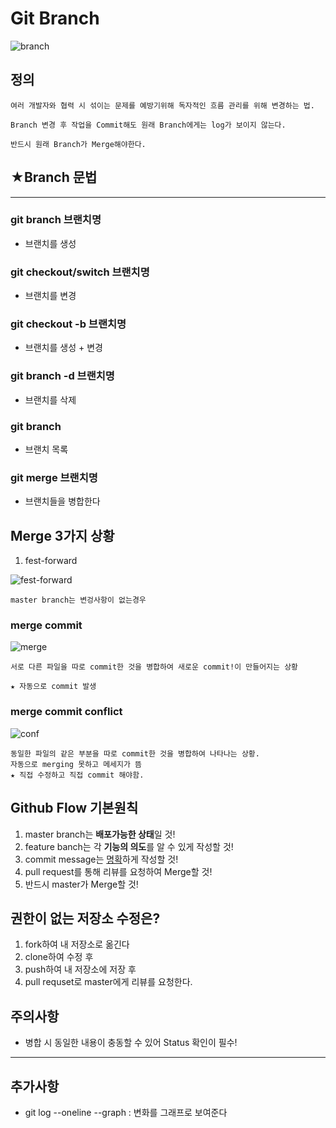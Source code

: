 # Git Branch

![branch](branch.png)

## 정의

```
여러 개발자와 협력 시 섞이는 문제를 예방기위해 독자적인 흐름 관리를 위해 변경하는 법.

Branch 변경 후 작업을 Commit해도 원래 Branch에게는 log가 보이지 않는다.

반드시 원래 Branch가 Merge해야한다.

```

## ★Branch 문법
---
### git branch 브랜치명
* 브랜치를 생성

### git checkout/switch 브랜치명
* 브랜치를 변경

### git checkout -b 브랜치명
* 브랜치를 생성 + 변경
### git branch -d 브랜치명
* 브랜치를 삭제
### git branch
* 브랜치 목록
### git merge 브랜치명
* 브랜치들을 병합한다

## Merge 3가지 상황
1. fest-forward

![fest-forward](forward_.png)
```
master branch는 변겅사항이 없는경우
```

### merge commit
![merge](merge_commit.png)
```
서로 다른 파일을 따로 commit한 것을 병합하여 새로운 commit!이 만들어지는 상황

★ 자동으로 commit 발생
```

### merge commit conflict
![conf](merge_commit_conf.png)
```
동일한 파일의 같은 부분을 따로 commit한 것을 병합하여 나타나는 상황.
자동으로 merging 못하고 메세지가 뜸
★ 직접 수정하고 직접 commit 해야함.
```


## Github Flow 기본원칙
1. master branch는 **배포가능한 상태**일 것!
2. feature banch는 각 **기능의 의도**를 알 수 있게 작성할 것!
3. commit message는 [명확](Good_commit_message)하게 작성할 것!
4. pull request를 통해 리뷰를 요청하여 Merge할 것!
5. 반드시 master가 Merge할 것!

## 권한이 없는 저장소 수정은?

1. fork하여 내 저장소로 옮긴다
2. clone하여 수정 후
3. push하여 내 저장소에 저장 후
4. pull requset로 master에게 리뷰를 요청한다.



## 주의사항 
- 병합 시 동일한 내용이 충동할 수 있어 Status 확인이 필수!


---

## 추가사항
* git log --oneline --graph : 변화를 그래프로 보여준다